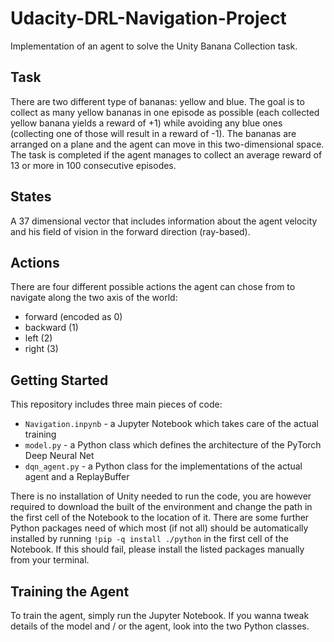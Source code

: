 # Udacity-DRL-Navigation-Project
Implementation of an agent to solve the Unity Banana Collection task.

## Task
There are two different type of bananas: yellow and blue. The goal is to collect as 
many yellow bananas in one episode as possible (each collected yellow banana yields a 
reward of +1) while avoiding any blue ones (collecting one of those will result in 
a reward of -1). The bananas are arranged on a plane and the agent can move in this 
two-dimensional space. The task is completed if the agent manages to collect an average
reward of 13 or more in 100 consecutive episodes.

## States
A 37 dimensional vector that includes information about the agent velocity and his 
field of vision in the forward direction (ray-based).

## Actions
There are four different possible actions the agent can chose from to navigate along
the two axis of the world:
- forward (encoded as 0)
- backward (1)
- left (2)
- right (3)

## Getting Started
This repository includes three main pieces of code:
- `Navigation.inpynb` - a Jupyter Notebook which takes care of the actual training
- `model.py` - a Python class which defines the architecture of the PyTorch Deep Neural Net
- `dqn_agent.py` - a Python class for the implementations of the actual agent and a ReplayBuffer

There is no installation of Unity needed to run the code, you are however required to download
the built of the environment and change the path in the first cell of the Notebook to the location
of it. There are some further Python packages need of which most (if not all) should be automatically
installed by running `!pip -q install ./python` in the first cell of the Notebook.
If this should fail, please install the listed packages manually from your terminal.

## Training the Agent
To train the agent, simply run the Jupyter Notebook. If you wanna tweak details of the model and / or
the agent, look into the two Python classes.


